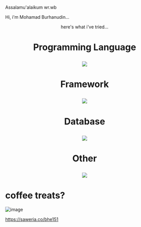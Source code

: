 Assalamu'alaikum wr.wb

Hi, i'm Mohamad Burhanudin...

<p align="center">here's what i've tried...</p>

# <p align="center">Programming Language</p>
<p align="center">
  <a href="https://skillicons.dev">
    <img src="https://skillicons.dev/icons?i=python,php,html,css,js,dart,kotlin" />
  </a>
</p>

# <p align="center">Framework</p>
<p align="center">
  <a href="https://skillicons.dev">
    <img src="https://skillicons.dev/icons?i=flask,jquery,bootstrap" />
  </a>
</p>

# <p align="center">Database</p>
<p align="center">
  <a href="https://skillicons.dev">
    <img src="https://skillicons.dev/icons?i=mysql,postgres,mongodb,sqlite" />
  </a>
</p>

# <p align="center">Other</p>
<p align="center">
  <a href="https://skillicons.dev">
    <img src="https://skillicons.dev/icons?i=git,github,gitlab,vscode,selenium,postman,androidstudio,flutter" />
  </a>
</p>

# coffee treats?
 ![image](https://github.com/mohamadburhan151/mohamadburhan151/assets/73084755/28f16083-374e-4bfa-a9c9-c102782ae6ac)
 
 https://saweria.co/bhe151
